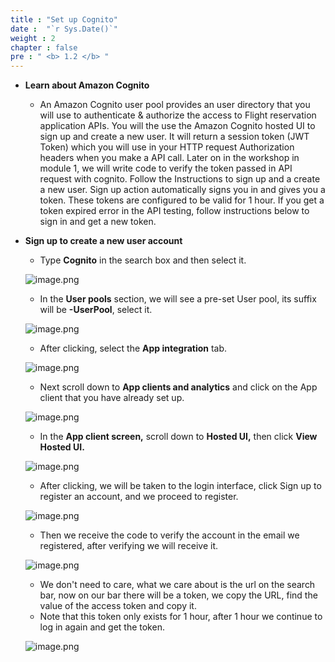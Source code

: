 ```yaml
---
title : "Set up Cognito"
date :  "`r Sys.Date()`" 
weight : 2 
chapter : false
pre : " <b> 1.2 </b> "
---
```



- **Learn about Amazon Cognito**
    - An Amazon Cognito user pool provides an user directory that you will use to authenticate & authorize the access to Flight reservation application APIs. You will the use the Amazon Cognito hosted UI to sign up and create a new user. It will return a session token (JWT Token) which you will use in your HTTP request Authorization headers when you make a API call. Later on in the workshop in module 1, we will write code to verify the token passed in API request with cognito. Follow the Instructions to sign up and a create a new user. Sign up action automatically signs you in and gives you a token. These tokens are configured to be valid for 1 hour. If you get a token expired error in the API testing, follow instructions below to sign in and get a new token.
- **Sign up to create a new user account**
    - Type **Cognito** in the search box and then select it.
    
    ![image.png](/images/setup_environment/config_cognito/image.png)
    
    - In the **User pools** section, we will see a pre-set User pool, its suffix will be **-UserPool**, select it.
    
    ![image.png](/images/setup_environment/config_cognito/image_1.png)
    
    - After clicking, select the **App integration** tab.
    
    ![image.png](/images/setup_environment/config_cognito/image_2.png)
    
    - Next scroll down to **App clients and analytics** and click on the App client that you have already set up.
    
    ![image.png](/images/setup_environment/config_cognito/image_3.png)
    
    - In the **App client screen,** scroll down to **Hosted UI,** then click **View Hosted UI.**
    
    ![image.png](/images/setup_environment/config_cognito/image_4.png)
    
    - After clicking, we will be taken to the login interface, click Sign up to register an account, and we proceed to register.
    
    ![image.png](/images/setup_environment/config_cognito/image_5.png)
    
    - Then we receive the code to verify the account in the email we registered, after verifying we will receive it.
    
    ![image.png](/images/setup_environment/config_cognito/image_6.png)
    
    - We don't need to care, what we care about is the url on the search bar, now on our bar there will be a token, we copy the URL, find the value of the access token and copy it.
    - Note that this token only exists for 1 hour, after 1 hour we continue to log in again and get the token.
    
    ![image.png](/images/setup_environment/config_cognito/image_7.png)